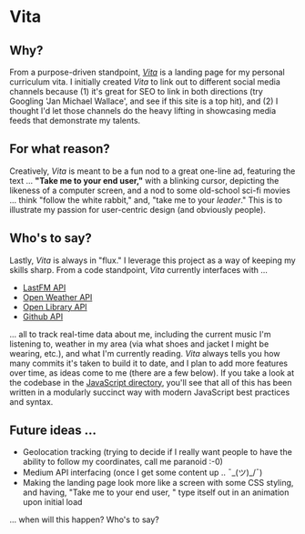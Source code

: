 # Vita

## Why?

From a purpose-driven standpoint, [_Vita_](https://janmichael.io) is a landing page for my personal curriculum vita. I initially created _Vita_ to link out to different social media channels because (1) it's great for SEO to link in both directions (try Googling 'Jan Michael Wallace', and see if this site is a top hit), and (2) I thought I'd let those channels do the heavy lifting in showcasing media feeds that demonstrate my talents.

## For what reason?

Creatively, _Vita_ is meant to be a fun nod to a great one-line ad, featuring the text ... **"Take me to your end user,"** with a blinking cursor, depicting the likeness of a computer screen, and a nod to some old-school sci-fi movies ... think "follow the white rabbit," and, "take me to your _leader_." This is to illustrate my passion for user-centric design (and obviously people).

## Who's to say?

Lastly, _Vita_ is always in "flux." I leverage this project as a way of keeping my skills sharp. From a code standpoint, _Vita_ currently interfaces with ...

 - [LastFM API](https://www.last.fm/api)
 - [Open Weather API](https://openweathermap.org/api)
 - [Open Library API](https://openlibrary.org/developers/api)
 - [Github API](https://docs.github.com/en/rest)

... all to track real-time data about me, including the current music I'm listening to, weather in my area (via what shoes and jacket I might be wearing, etc.), and what I'm currently reading. _Vita_ always tells you how many commits it's taken to build it to date, and I plan to add more features over time, as ideas come to me (there are a few below). If you take a look at the codebase in the [JavaScript directory](https://github.com/jmwii1981/vita/tree/main/javascript), you'll see that all of this has been written in a modularly succinct way with modern JavaScript best practices and syntax.

## Future ideas ...
 - Geolocation tracking (trying to decide if I really want people to have the ability to follow my coordinates, call me paranoid :-0)
 - Medium API interfacing (once I get some content up .. ¯\_(ツ)_/¯)
 - Making the landing page look more like a screen with some CSS styling, and having, "Take me to your end user, " type itself out in an animation upon initial load

 ... when will this happen? Who's to say?